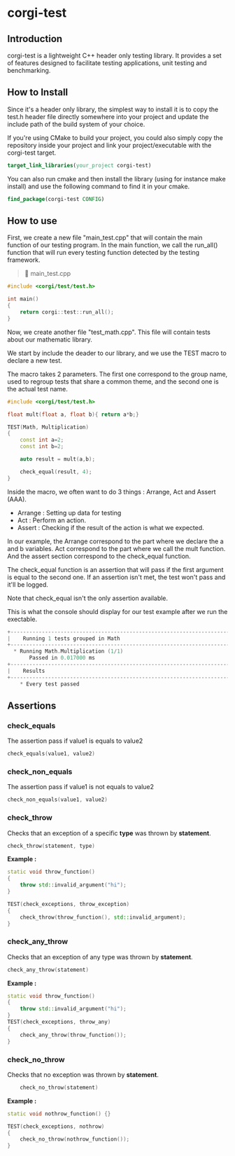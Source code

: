 # corgi-test

## Introduction

corgi-test is a lightweight C++ header only testing library. It provides a set of features designed to facilitate testing applications, unit testing and benchmarking.

## How to Install

Since it's a header only library, the simplest way to install it is to copy the test.h header file directly somewhere into your project and update the include path of the build system of your choice.

If you're using CMake to build your project, you could also simply copy the repository inside your project and link your project/executable with the corgi-test target.

```cmake
target_link_libraries(your_project corgi-test)
```

You can also run cmake and then install the library (using for instance make install) and use the following command to find it in your cmake.

```cmake
find_package(corgi-test CONFIG)
```

## How to use

First, we create a new file "main_test.cpp" that will contain the main function of our testing program. In the main function, we call the run_all() function that will run every testing function detected by the testing framework.

>:page_facing_up:  main_test.cpp

```cpp
#include <corgi/test/test.h>

int main()
{
    return corgi::test::run_all();
}
```

Now, we create another file "test_math.cpp". This file will contain tests about our mathematic library.

We start by include the deader to our library, and we use the TEST macro to declare a new test.

The macro takes 2 parameters. The first one correspond to the group name, used to regroup tests that share a common theme, and the second one is the actual test name. 

```cpp
#include <corgi/test/test.h>

float mult(float a, float b){ return a*b;}

TEST(Math, Multiplication)
{
    const int a=2;
    const int b=2;

    auto result = mult(a,b);

    check_equal(result, 4);
}
```

Inside the macro, we often want to do 3 things : Arrange, Act and Assert (AAA).
* Arrange : Setting up data for testing
* Act  : Perform an action.
* Assert : Checking if the result of the action is what we expected.

In our example, the Arrange correspond to the part where we declare the a and b variables. Act correspond to the part where we call the mult function. And the assert section correspond to the check_equal function.

The check_equal function is an assertion that will pass if the first argument is equal to the second one. If an assertion isn't met, the test won't pass and it'll be logged.

Note that check_equal isn't the only assertion available.

This is what the console should display for our test example after we run the exectable.

```cpp
+----------------------------------------------------------------------------+
|    Running 1 tests grouped in Math                                         |
+----------------------------------------------------------------------------+
  * Running Math.Multiplication (1/1)
       Passed in 0.017000 ms
+----------------------------------------------------------------------------+
|    Results                                                                 |
+----------------------------------------------------------------------------+
    * Every test passed
```

## Assertions

### check_equals

The assertion pass if value1 is equals to value2

```cpp
check_equals(value1, value2)
```

### check_non_equals

The assertion pass if value1 is not equals to value2

```cpp
check_non_equals(value1, value2)
```

### check_throw

Checks that an exception of a specific **type** was thrown by **statement**.

```cpp
check_throw(statement, type)
```

**Example :**

```cpp
static void throw_function()
{
    throw std::invalid_argument("hi");
}

TEST(check_exceptions, throw_exception)
{
    check_throw(throw_function(), std::invalid_argument);
}
```

### check_any_throw

Checks that an exception of any type was thrown by **statement**.

```cpp
check_any_throw(statement)
```

**Example :**

```cpp
static void throw_function()
{
    throw std::invalid_argument("hi");
}
TEST(check_exceptions, throw_any)
{
    check_any_throw(throw_function());
}
```

### check_no_throw

Checks that no exception was thrown by **statement**.

```cpp
    check_no_throw(statement)
```

**Example :**

```cpp
static void nothrow_function() {}

TEST(check_exceptions, nothrow)
{
    check_no_throw(nothrow_function());
}
```